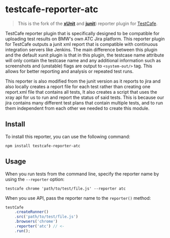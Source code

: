 # testcafe-reporter-atc
<!-- [![Build Status](https://travis-ci.org/alexschwantes/testcafe-reporter-junit.svg)](https://travis-ci.org/alexschwantes/testcafe-reporter-junit) -->

> This is the fork of the [**xUnit**](https://github.com/DevExpress/testcafe-reporter-xunit) and [**junit**](https://github.com/alexschwantes/testcafe-reporter-junit#readme)) reporter plugin for [TestCafe](http://devexpress.github.io/testcafe).

TestCafe reporter plugin that is specifically designed to be compatible for uploading test results on BMW's own ATC Jira platform. This reporter plugin for TestCafe outputs a junit xml report that is compatible with continuous integration servers like Jenkins. The main difference between this plugin and the default xunit plugin is that in this plugin, the testcase name attribute will only contain the testcase name and any additional information such as screenshots and (unstable) flags are output to `<system-out/>` tag. This allows for better reporting and analysis or repeated test runs.

This reporter is also modified from the junit version as it reports to jira and also locally creates a report file for each test rather than creating one report.xml file that contains all tests, It also creates a script that uses the xray api for us to run and report the status of said tests. This is because our jira contains many different test plans that contain multiple tests, and to run them independent from each other we needed to create this module.

## Install

To install this reporter, you can use the following command:

```
npm install testcafe-reporter-atc
```

## Usage

When you run tests from the command line, specify the reporter name by using the `--reporter` option:

```
testcafe chrome 'path/to/test/file.js' --reporter atc
```


When you use API, pass the reporter name to the `reporter()` method:

```js
testCafe
    .createRunner()
    .src('path/to/test/file.js')
    .browsers('chrome')
    .reporter('atc') // <-
    .run();
```
